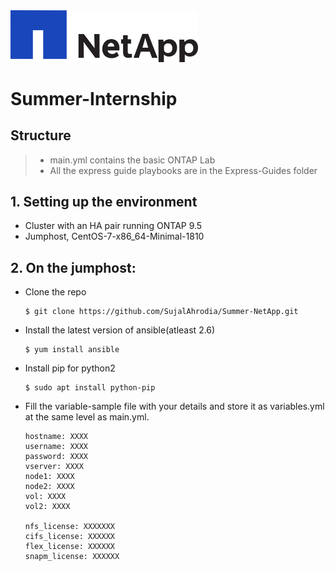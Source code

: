 <img src="https://raw.githubusercontent.com/SujalAhrodia/Summer-NetApp/master/Resources/NetAppLogo.png" width="300"> 

# Summer-Internship 

## Structure

> * main.yml contains the basic ONTAP Lab
> * All the express guide playbooks are in the Express-Guides folder

## 1. Setting up the environment
  * Cluster with an HA pair running ONTAP 9.5
  * Jumphost, CentOS-7-x86_64-Minimal-1810
## 2. On the jumphost:
  * Clone the repo
    ```shell
    $ git clone https://github.com/SujalAhrodia/Summer-NetApp.git
    ```  
  * Install the latest version of ansible(atleast 2.6)
    ```shell
    $ yum install ansible
    ```
  * Install pip for python2 
    ```shell
    $ sudo apt install python-pip
    ```
  * Fill the variable-sample file with your details and store it as variables.yml at the same level as main.yml.
    ```shell
    hostname: XXXX
    username: XXXX
    password: XXXX
    vserver: XXXX
    node1: XXXX
    node2: XXXX
    vol: XXXX
    vol2: XXXX

    nfs_license: XXXXXXX
    cifs_license: XXXXXX
    flex_license: XXXXXX
    snapm_license: XXXXXX
    ```

    
